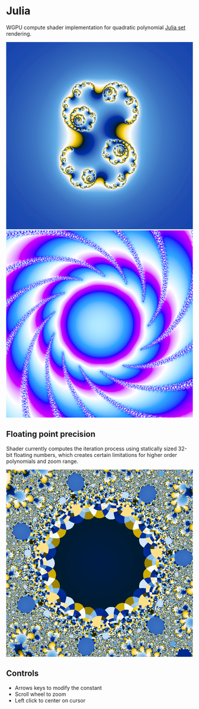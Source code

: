# Julia

WGPU compute shader implementation for quadratic polynomial [Julia set](https://en.wikipedia.org/wiki/Julia_set) rendering.

![julia set 1](pictures/uf-julia.png)
![julia set 2](pictures/circles.png)

## Floating point precision

Shader currently computes the iteration process using statically sized 32-bit floating numbers, which creates certain limitations for higher order polynomials and zoom range.  

![precision error](pictures/precision_error.png)

## Controls

* Arrows keys to modify the constant
* Scroll wheel to zoom
* Left click to center on cursor
